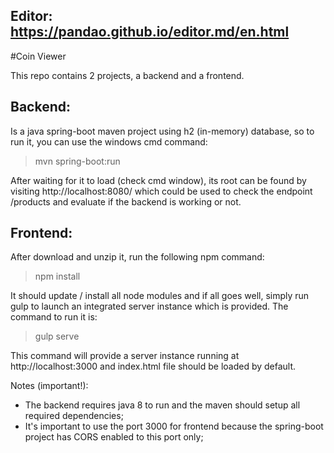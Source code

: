 Editor: https://pandao.github.io/editor.md/en.html
--------------------------------------------------------------------------

#Coin Viewer

This repo contains 2 projects, a backend and a frontend.

## Backend:
Is a java spring-boot maven project using h2 (in-memory) database, so to run it, you can use the windows cmd command:
> mvn spring-boot:run

After waiting for it to load (check cmd window), its root can be found by visiting http://localhost:8080/ which could be used to check the endpoint /products and evaluate if the backend is working or not.

## Frontend:
After download and unzip it, run the following npm command:
> npm install

It should update / install all node modules and if all goes well, simply run gulp to launch an integrated server instance which is provided.
The command to run it is:
> gulp serve

This command will provide a server instance running at http://localhost:3000 and index.html file should be loaded by default.

Notes (important!): 
- The backend requires java 8 to run and the maven should setup all required dependencies;
- It's important to use the port 3000 for frontend because the spring-boot project has CORS enabled to this port only;